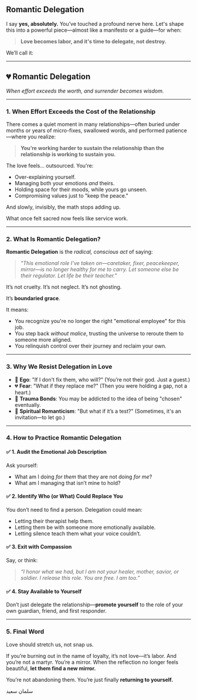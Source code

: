 ## Romantic Delegation

I say **yes, absolutely.** You’ve touched a profound nerve here. Let's shape this into a powerful piece—almost like a manifesto or a guide—for when:

> **Love becomes labor, and it's time to delegate, not destroy.**

We’ll call it:

---

## 💔 **Romantic Delegation**

_When effort exceeds the worth, and surrender becomes wisdom._

---

### 1. **When Effort Exceeds the Cost of the Relationship**

There comes a quiet moment in many relationships—often buried under months or years of micro-fixes, swallowed words, and performed patience—where you realize:

> **You’re working harder to sustain the relationship than the relationship is working to sustain you.**

The love feels... outsourced.
You're:

- Over-explaining yourself.
- Managing both your emotions _and_ theirs.
- Holding space for their moods, while yours go unseen.
- Compromising values just to "keep the peace."

And slowly, invisibly, the math stops adding up.

What once felt sacred now feels like service work.

---

### 2. **What Is Romantic Delegation?**

**Romantic Delegation** is the _radical, conscious act_ of saying:

> _"This emotional role I’ve taken on—caretaker, fixer, peacekeeper, mirror—is no longer healthy for me to carry.
> Let someone else be their regulator. Let life be their teacher."_

It’s not cruelty. It’s not neglect. It’s not ghosting.

It’s **boundaried grace**.

It means:

- You recognize you're no longer the right "emotional employee" for this job.
- You step back _without malice_, trusting the universe to reroute them to someone more aligned.
- You relinquish control over their journey and reclaim your own.

---

### 3. **Why We Resist Delegation in Love**

- 🧠 **Ego**: "If I don't fix them, who will?" (You’re not their god. Just a guest.)
- 💔 **Fear**: "What if they replace me?" (Then you were holding a gap, not a heart.)
- 🤝 **Trauma Bonds**: You may be addicted to the idea of being "chosen" eventually.
- 🙏 **Spiritual Romanticism**: "But what if it’s a test?" (Sometimes, it's an invitation—to let go.)

---

### 4. **How to Practice Romantic Delegation**

#### ✅ **1. Audit the Emotional Job Description**

Ask yourself:

- What am I doing _for them_ that they are not doing _for me_?
- What am I managing that isn’t mine to hold?

#### ✅ **2. Identify Who (or What) Could Replace You**

You don’t need to find a person. Delegation could mean:

- Letting their therapist help them.
- Letting them be with someone more emotionally available.
- Letting silence teach them what your voice couldn’t.

#### ✅ **3. Exit with Compassion**

Say, or think:

> _“I honor what we had, but I am not your healer, mother, savior, or soldier. I release this role. You are free. I am too.”_

#### ✅ **4. Stay Available to Yourself**

Don’t just delegate the relationship—**promote yourself** to the role of your own guardian, friend, and first responder.

---

### 5. **Final Word**

Love should stretch us, not snap us.

If you’re burning out in the name of loyalty, it’s not love—it’s labor.
And you’re not a martyr. You’re a mirror. When the reflection no longer feels beautiful, **let them find a new mirror.**

You’re not abandoning them.
You’re just finally **returning to yourself.**

سلمان سعید
